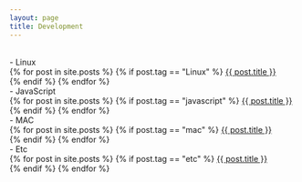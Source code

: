 ```yaml
---
layout: page
title: Development
---
```

<br>

<div class="message">
- Linux<br>
  {% for post in site.posts %}
  {% if post.tag == "Linux" %}
  <a href="{{ post.url }}">{{ post.title }}</a><br>
  {% endif %}
  {% endfor %}
</div>

<div class="message">
- JavaScript<br>
  {% for post in site.posts %}
  {% if post.tag == "javascript" %}
  <a href="{{ post.url }}">{{ post.title }}</a><br>
  {% endif %}
  {% endfor %}
</div>

<div class="message">
- MAC<br>
  {% for post in site.posts %}
  {% if post.tag == "mac" %}
  <a href="{{ post.url }}">{{ post.title }}</a><br>
  {% endif %}
  {% endfor %}
</div>

<div class="message">
- Etc<br>
  {% for post in site.posts %}
  {% if post.tag == "etc" %}
  <a href="{{ post.url }}">{{ post.title }}</a><br>
  {% endif %}
  {% endfor %}
</div>

